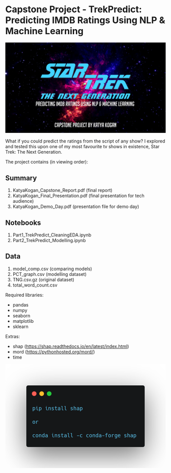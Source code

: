 # Capstone Project - TrekPredict: Predicting IMDB Ratings Using NLP & Machine Learning

![st_banner](st_banner.png) 

What if you could predict the ratings from the script of any show? I explored and tested this upon one of my most favourite tv shows in existence, Star Trek: The Next Generation. 

The project contains (in viewing order): 

## Summary
1. KatyaKogan_Capstone_Report.pdf (final report) 
2. KatyaKogan_Final_Presentation.pdf (final presentation for tech audience) 
3. KatyaKogan_Demo_Day.pdf (presentation file for demo day)

## Notebooks
1. Part1_TrekPredict_CleaningEDA.ipynb
2. Part2_TrekPredict_Modelling.ipynb 

## Data
1. model_comp.csv (comparing models)
2. PCT_graph.csv (modelling dataset)
3. TNG.csv.gz (original dataset) 
4. total_word_count.csv 

Required libraries: 
- pandas
- numpy
- seaborn
- matplotlib
- sklearn 

Extras: 
- shap (https://shap.readthedocs.io/en/latest/index.html)
- mord (https://pythonhosted.org/mord/)
- time 

![shap_install](shap_install.png) 

